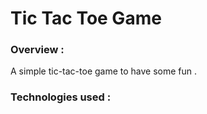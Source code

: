 # Tic Tac Toe Game

### Overview :

A simple tic-tac-toe game to have some fun .

### Technologies used :